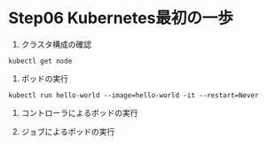 # Step06 Kubernetes最初の一歩
1. クラスタ構成の確認
```
kubectl get node
```
1. ポッドの実行
```
kubectl run hello-world --image=hello-world -it --restart=Never
```

1. コントローラによるポッドの実行

1. ジョブによるポッドの実行
